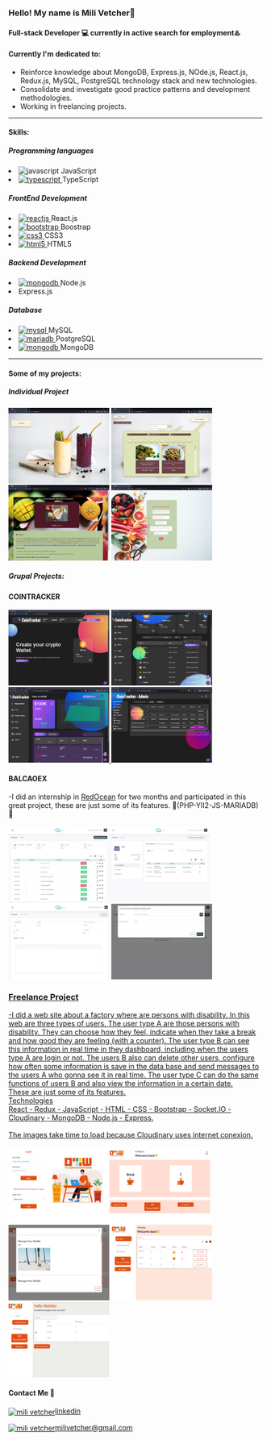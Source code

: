 

<!--
**milivetcher/milivetcher** is a ✨ _special_ ✨ repository because its `README.md` (this file) appears on your GitHub profile.

Here are some ideas to get you started:

- 🔭 I’m currently working on ...
- 🌱 I’m currently learning ...
- 👯 I’m looking to collaborate on ...
- 🤔 I’m looking for help with ...
- 💬 Ask me about ...
- 📫 How to reach me: ...
- 😄 Pronouns: ...
- ⚡ Fun fact: ...
-->
### Hello! My name is Mili Vetcher👋
#### Full-stack Developer 💻 currently in **active search** for employment♨️




#### Currently I'm dedicated to:


- Reinforce knowledge about MongoDB, Express.js, NOde.js, React.js, Redux.js, MySQL, PostgreSQL technology stack and new technologies.
- Consolidate and investigate good practice patterns and development methodologies.
- Working in freelancing projects.

___



#### Skills:


##### Programming languages


<li> <img src="https://upload.wikimedia.org/wikipedia/commons/thumb/9/99/Unofficial_JavaScript_logo_2.svg/512px-Unofficial_JavaScript_logo_2.svg.png" alt="javascript" width="25" height="25"/></a> JavaScript</li> <li> <a href="https://www.typescriptlang.org/" target="_blank"> <img src="https://cdn.worldvectorlogo.com/logos/typescript-2.svg" alt="typescript" width="25" height="25"/> </a> TypeScript</a>





##### FrontEnd Development


<li>
<a href="https://reactjs.org/" target="_blank"> <img src="https://upload.wikimedia.org/wikipedia/commons/thumb/a/a7/React-icon.svg/2300px-React-icon.svg.png" alt="reactjs" width="29" height="25"/> </a>React.js</li> <li><a href="https://getbootstrap.com" target="_blank"> <img src="https://brandslogos.com/wp-content/uploads/thumbs/bootstrap-logo-vector.svg" alt="bootstrap" width="25" height="25"/> </a> Boostrap</li> <li><a href="https://www.w3schools.com/css/" target="_blank"> <img src="https://www.kindpng.com/picc/m/464-4640184_css3-png-download-css-icon-transparent-png.png" alt="css3" width="25" height="25"/> </a> CSS3 </li> <li> <a href="https://www.w3.org/html/" target="_blank"> <img src="https://cdn.iconscout.com/icon/free/png-256/html5-40-1175193.png" alt="html5" width="30" height="30"/> </a> HTML5</li>


##### Backend Development
<p align="left"> <li>
<a href="https://nodejs.org/en//" target="_blank"> <img src="https://cdn.pixabay.com/photo/2015/04/23/17/41/node-js-736399_1280.png" alt="mongodb" width="50" height="25"/> </a> Node.js</li> <li><a href="https://expressjs.com" target="_blank"> </a> Express.js</li>
</p>



##### Database
<p align="left"> <li>
<a href="https://www.mysql.com/" target="_blank"> <img src="https://cdn-icons-png.flaticon.com/512/5968/5968313.png" alt="mysql" width="40" height="40"/> </a> MySQL</li><li>
<a href="https://mariadb.org/" target="_blank"> <img src="https://upload.wikimedia.org/wikipedia/commons/thumb/2/29/Postgresql_elephant.svg/1200px-Postgresql_elephant.svg.png" alt="mariadb" width="25" height="25"/> </a> PostgreSQL</li><li><a href="https://www.mongodb.com/es" target="_blank"> <img src="https://www.pngitem.com/pimgs/m/385-3850320_png-transparent-mongodb-icon-mongodb-logo-png-download.png" alt="mongodb" width="40" height="40"/> </a> MongoDB
 </li>
 </p>


_____


#### Some of my projects:
##### Individual Project
<a href="https://youtu.be/eWT2gFe_i_c" target="_blank"> <img src="https://github.com/milivetcher/milivetcher/blob/main/images/Imagen1.png" width="200" height="150"/></a>  <a href="https://youtu.be/eWT2gFe_i_c" target="_blank"> <img src="https://github.com/milivetcher/milivetcher/blob/main/images/Imagen2.png" width="200" height="150"/></a>  <a href="https://youtu.be/eWT2gFe_i_c" target="_blank"> <img src="https://github.com/milivetcher/milivetcher/blob/main/images/Imagen3.png" width="200" height="150"/></a>   <a href="https://youtu.be/eWT2gFe_i_c" target="_blank"> <img src="https://github.com/milivetcher/milivetcher/blob/main/images/Imagen4.png" width="200" height="150"/></a> 

##### Grupal Projects:
#### COINTRACKER
  <a href="https://pf-03-cointracker.vercel.app/"> <img src="https://github.com/milivetcher/milivetcher/blob/main/images/1.png" width="200" height="150"/></a> <a href="https://pf-03-cointracker.vercel.app/" target="_blank"> <img src="https://github.com/milivetcher/milivetcher/blob/main/images/4.png" width="200" height="150"/></a>  <a href="https://pf-03-cointracker.vercel.app/" target="_blank"> <img src="https://github.com/milivetcher/milivetcher/blob/main/images/7.png" width="200" height="150"/></a><a href="https://pf-03-cointracker.vercel.app/" target="_blank"> <img src="https://github.com/milivetcher/milivetcher/blob/main/images/11.png" width="200" height="150"/></a><br/>
#### BALCAOEX
-I did an internship in <a href="https://www.linkedin.com/company/redocean-software-marketing/">RedOcean</a> for two months and participated in this great project, these are just some of its features.
🌱(PHP-YII2-JS-MARIADB)🌱<br/><br/>
<img src="https://github.com/milivetcher/milivetcher/blob/main/images/bl_1.png" width="200" height="150"/><img src="https://github.com/milivetcher/milivetcher/blob/main/images/bl_2.png" width="200" height="150"/></a> <a href="https://pf-03-cointracker.vercel.app/" target="_blank"><img src="https://github.com/milivetcher/milivetcher/blob/main/images/bl_3.png" width="200" height="150"/></a> <a href="https://pf-03-cointracker.vercel.app/" target="_blank"><img src="https://github.com/milivetcher/milivetcher/blob/main/images/bl_4.png" width="200" height="150"/></a> <a href="https://pf-03-cointracker.vercel.app/" target="_blank"><br/>
### Freelance Project
-I did a web site about a factory where are persons with disability. In this web are three types of users. The user type A are those persons with disability. They can choose how they feel, indicate when they take a break and how good they are feeling (with a counter). The user type B can see this information in real time in they dashboard, including when the users type A are login or not. The users B also can delete other users, configure how often some information is save in the data base and send messages to the users A who gonna see it in real time. The user type C can do the same functions of users B and also view the information in a certain date.<br/>These are just some of its features.<br/>
Technologies <br/>
React - Redux - JavaScript - HTML - CSS - Bootstrap - Socket.IO - Cloudinary - MongoDB - Node.js - Express.<br/><br/>
The images take time to load because Cloudinary uses internet conexion.<br/><br/>
<a href="https://youtu.be/A93FcWQ8nt0" target="_blank"><img src="https://github.com/milivetcher/milivetcher/blob/43ee1591da6048220b54ec1f2879f264b18a16dc/Captura%20de%20pantalla%202023-06-29%20090127.png" width="200" height="150"/></a><a href="https://youtu.be/A93FcWQ8nt0" target="_blank"><img src="https://github.com/milivetcher/milivetcher/blob/43ee1591da6048220b54ec1f2879f264b18a16dc/Captura%20de%20pantalla%202023-06-29%20090203.png" width="200" height="150"/></a><a href="https://youtu.be/A93FcWQ8nt0" target="_blank"><img src="https://github.com/milivetcher/milivetcher/blob/43ee1591da6048220b54ec1f2879f264b18a16dc/Captura%20de%20pantalla%202023-06-29%20090231.png" width="200" height="150"/></a>
<a href="https://youtu.be/A93FcWQ8nt0" target="_blank"><img src="https://github.com/milivetcher/milivetcher/blob/43ee1591da6048220b54ec1f2879f264b18a16dc/Captura%20de%20pantalla%202023-06-29%20090334.png" width="200" height="150"/></a>
<a href="https://youtu.be/A93FcWQ8nt0" target="_blank"><img src="https://github.com/milivetcher/milivetcher/blob/43ee1591da6048220b54ec1f2879f264b18a16dc/Captura%20de%20pantalla%202023-06-29%20090356.png" width="200" height="150"/></a>



#### Contact Me 📲




<a href="https://www.linkedin.com/in/milagros-vetcher-369b01123/" target="blank"><img align="center" src="https://cdn-icons-png.flaticon.com/512/174/174857.png" alt="mili vetcher" height="30" width="30" />linkedin</a>


<a href="mailto:milivetchergmail.com " target="blank"><img align="center" src="https://logodownload.org/wp-content/uploads/2018/03/gmail-logo-16.png" alt="mili vetcher" height="30" width="40" />milivetcher@gmail.com</a>
</p>


